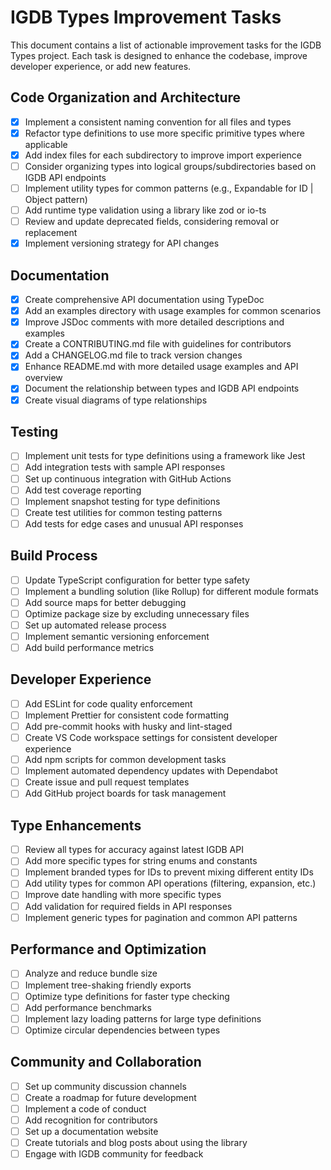 # IGDB Types Improvement Tasks

This document contains a list of actionable improvement tasks for the IGDB Types project. Each task is designed to
enhance the codebase, improve developer experience, or add new features.

## Code Organization and Architecture

- [X] Implement a consistent naming convention for all files and types
- [X] Refactor type definitions to use more specific primitive types where applicable
- [X] Add index files for each subdirectory to improve import experience
- [ ] Consider organizing types into logical groups/subdirectories based on IGDB API endpoints
- [ ] Implement utility types for common patterns (e.g., Expandable<T> for ID | Object pattern)
- [ ] Add runtime type validation using a library like zod or io-ts
- [ ] Review and update deprecated fields, considering removal or replacement
- [X] Implement versioning strategy for API changes

## Documentation

- [X] Create comprehensive API documentation using TypeDoc
- [X] Add an examples directory with usage examples for common scenarios
- [X] Improve JSDoc comments with more detailed descriptions and examples
- [X] Create a CONTRIBUTING.md file with guidelines for contributors
- [X] Add a CHANGELOG.md file to track version changes
- [X] Enhance README.md with more detailed usage examples and API overview
- [X] Document the relationship between types and IGDB API endpoints
- [X] Create visual diagrams of type relationships

## Testing

- [ ] Implement unit tests for type definitions using a framework like Jest
- [ ] Add integration tests with sample API responses
- [ ] Set up continuous integration with GitHub Actions
- [ ] Add test coverage reporting
- [ ] Implement snapshot testing for type definitions
- [ ] Create test utilities for common testing patterns
- [ ] Add tests for edge cases and unusual API responses

## Build Process

- [ ] Update TypeScript configuration for better type safety
- [ ] Implement a bundling solution (like Rollup) for different module formats
- [ ] Add source maps for better debugging
- [ ] Optimize package size by excluding unnecessary files
- [ ] Set up automated release process
- [ ] Implement semantic versioning enforcement
- [ ] Add build performance metrics

## Developer Experience

- [ ] Add ESLint for code quality enforcement
- [ ] Implement Prettier for consistent code formatting
- [ ] Add pre-commit hooks with husky and lint-staged
- [ ] Create VS Code workspace settings for consistent developer experience
- [ ] Add npm scripts for common development tasks
- [ ] Implement automated dependency updates with Dependabot
- [ ] Create issue and pull request templates
- [ ] Add GitHub project boards for task management

## Type Enhancements

- [ ] Review all types for accuracy against latest IGDB API
- [ ] Add more specific types for string enums and constants
- [ ] Implement branded types for IDs to prevent mixing different entity IDs
- [ ] Add utility types for common API operations (filtering, expansion, etc.)
- [ ] Improve date handling with more specific types
- [ ] Add validation for required fields in API responses
- [ ] Implement generic types for pagination and common API patterns

## Performance and Optimization

- [ ] Analyze and reduce bundle size
- [ ] Implement tree-shaking friendly exports
- [ ] Optimize type definitions for faster type checking
- [ ] Add performance benchmarks
- [ ] Implement lazy loading patterns for large type definitions
- [ ] Optimize circular dependencies between types

## Community and Collaboration

- [ ] Set up community discussion channels
- [ ] Create a roadmap for future development
- [ ] Implement a code of conduct
- [ ] Add recognition for contributors
- [ ] Set up a documentation website
- [ ] Create tutorials and blog posts about using the library
- [ ] Engage with IGDB community for feedback
